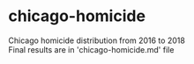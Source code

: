 # chicago-homicide
Chicago homicide distribution from 2016 to 2018\
Final results are in 'chicago-homicide.md' file
